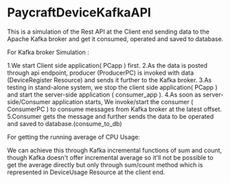 # PaycraftDeviceKafkaAPI
This is a simulation of the Rest API at the Client end sending data to the Apache Kafka broker and get it consumed, operated and saved to database.

For Kafka broker Simulation :

1.We start Client side application( PCapp ) first.
2.As the data is posted through api endpoint, producer (ProducerPC) is invoked with data (DeviceRegister Resource) and sends it further to the Kafka broker.
3.As testing in stand-alone system, we stop the client side application( PCapp ) and start the server-side application ( consumer_app ).
4.As soon as server-side/Consumer application starts, We invoke/start the consumer ( ConsumerPC ) to consume messages from Kafka broker at the latest offset.
5.Consumer gets the message and further sends the data to be operated and saved to database.(consume_to_db)

For getting the running average of CPU Usage:

We can achieve this through Kafka incremental functions of sum and count, though Kafka doesn't offer incremental average so it'll not be possible to get the average directly but
only through sum/count method which is represented in DeviceUsage Resource at the client end.
